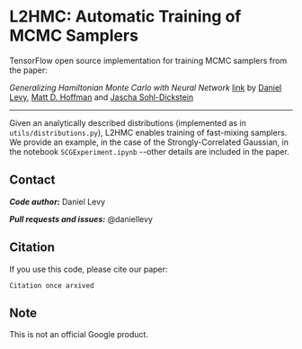 # L2HMC: Automatic Training of MCMC Samplers

TensorFlow open source implementation for training MCMC samplers from the paper:

*Generalizing Hamiltonian Monte Carlo with Neural Network* [link](http://link)
by [Daniel Levy](http://ai.stanford.edu/~danilevy), [Matt D. Hoffman](http://matthewdhoffman.com/) and [Jascha Sohl-Dickstein](sohldickstein.com)

---

Given an analytically described distributions (implemented as in `utils/distributions.py`), L2HMC enables training of fast-mixing samplers. We provide an example, in the case of the Strongly-Correlated Gaussian, in the notebook `SCGExperiment.ipynb` --other details are included in the paper.


## Contact

***Code author:*** Daniel Levy

***Pull requests and issues:*** @daniellevy

## Citation

If you use this code, please cite our paper:
```
Citation once arxived
```

## Note

This is not an official Google product.
